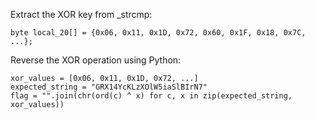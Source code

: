 Extract the XOR key from _strcmp:

```byte local_20[] = {0x06, 0x11, 0x1D, 0x72, 0x60, 0x1F, 0x18, 0x7C, ...};```

Reverse the XOR operation using Python:

```
xor_values = [0x06, 0x11, 0x1D, 0x72, ...]
expected_string = "GRX14YcKLzXOlW5iaSlBIrN7"
flag = "".join(chr(ord(c) ^ x) for c, x in zip(expected_string, xor_values))
```